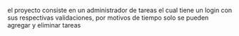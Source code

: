 el proyecto consiste en un administrador de tareas el cual tiene un login con sus respectivas validaciones, por motivos de tiempo solo se pueden agregar y eliminar tareas

